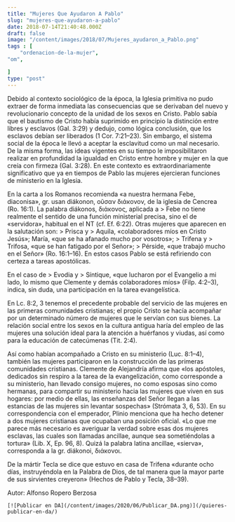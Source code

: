 ```yaml
---
title: "Mujeres Que Ayudaron A Pablo"
slug: "mujeres-que-ayudaron-a-pablo"
date: 2018-07-14T21:40:48.000Z
draft: false
image: "/content/images/2018/07/Mujeres_ayudaron_a_Pablo.png"
tags : [
    "ordenacion-de-la-mujer",
"om",

]
type: "post"
---
```


   Debido al contexto sociológico de la época, la Iglesia primitiva no pudo extraer de forma inmediata las consecuencias que se derivaban del nuevo y revolucionario concepto de la unidad de los sexos en Cristo. Pablo sabía que el bautismo de Cristo había suprimido en principio la distinción entre libres y esclavos (Gal. 3:29) y dedujo, como lógica conclusión, que los esclavos debían ser liberados (1 Cor. 7:21–23). Sin embargo, el sistema social de la época le llevó a aceptar la esclavitud como un mal necesario. De la misma forma, las ideas vigentes en su tiempo le imposibilitaron realizar en profundidad la igualdad en Cristo entre hombre y mujer en la que creía con firmeza (Gal. 3:28). En este contexto es extraordinariamente significativo que ya en tiempos de Pablo las mujeres ejercieran funciones de ministerio en la Iglesia.

 En la carta a los Romanos recomienda «a nuestra hermana Febe, diaconisa», gr. usan diákonon, οῦσαν διάκονον, de la iglesia de Cencrea (Ro. 16:1). La palabra diákonos, διάκονος, aplicada a > Febe no tiene realmente el sentido de una función ministerial precisa, sino el de «servidora», habitual en el NT (cf. Ef. 6:22). Otras mujeres que aparecen en la salutación son: > Prisca y > Aquila, «colaboradores míos en Cristo Jesús»; María, «que se ha afanado mucho por vosotros»; > Trifena y > Trifosa, «que se han fatigado por el Señor»; > Pérside, «que trabajó mucho en el Señor» (Ro. 16:1–16). En estos casos Pablo se está refiriendo con certeza a tareas apostólicas.

 En el caso de > Evodia y > Síntique, «que lucharon por el Evangelio a mi lado, lo mismo que Clemente y demás colaboradores míos» (Filp. 4:2–3), indica, sin duda, una participación en la tarea evangelística.

 En Lc. 8:2, 3 tenemos el precedente probable del servicio de las mujeres en las primeras comunidades cristianas; el propio Cristo se hacía acompañar por un determinado número de mujeres que le servían con sus bienes. La relación social entre los sexos en la cultura antigua haría del empleo de las mujeres una solución ideal para la atención a huérfanos y viudas, así como para la educación de catecúmenas (Tit. 2:4).

 Así como habían acompañado a Cristo en su ministerio (Luc. 8:1–4), también las mujeres participaron en la construcción de las primeras comunidades cristianas. Clemente de Alejandría afirma que «los apóstoles, dedicados sin respiro a la tarea de la evangelización, como corresponde a su ministerio, han llevado consigo mujeres, no como esposas sino como hermanas, para compartir su ministerio hacia las mujeres que viven en sus hogares: por medio de ellas, las enseñanzas del Señor llegan a las estancias de las mujeres sin levantar sospechas» (Strómata 3, 6, 53). En su correspondencia con el emperador, Plinio menciona que ha hecho detener a dos mujeres cristianas que ocupaban una posición oficial. «Lo que me parece más necesario es averiguar la verdad sobre esas dos mujeres esclavas, las cuales son llamadas ancillae, aunque sea sometiéndolas a tortura» (Lib. X, Ep. 96, 8). Quizá la palabra latina ancillae, «sierva», corresponda a la gr. diákonoi, διάκονοι.

 De la mártir Tecla se dice que estuvo en casa de Trifena «durante ocho días, instruyéndola en la Palabra de Dios, de tal manera que la mayor parte de sus sirvientes creyeron» (Hechos de Pablo y Tecla, 38–39).

 Autor: Alfonso Ropero Berzosa

    [![Publicar en DA](/content/images/2020/06/Publicar_DA.png)](/quieres-publicar-en-da/) 